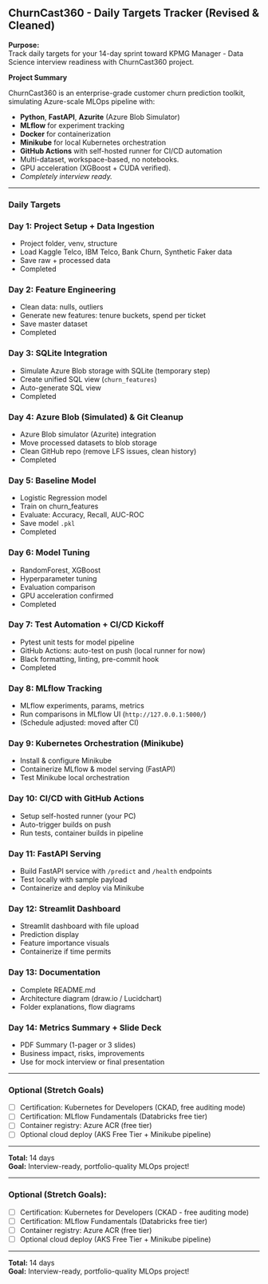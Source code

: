## ChurnCast360 - Daily Targets Tracker (Revised & Cleaned)

**Purpose:**  
Track daily targets for your 14-day sprint toward KPMG Manager - Data Science interview readiness with ChurnCast360 project.

**Project Summary**

ChurnCast360 is an enterprise-grade customer churn prediction toolkit, simulating Azure-scale MLOps pipeline with:
- **Python**, **FastAPI**, **Azurite** (Azure Blob Simulator)
- **MLflow** for experiment tracking
- **Docker** for containerization
- **Minikube** for local Kubernetes orchestration
- **GitHub Actions** with self-hosted runner for CI/CD automation
- Multi-dataset, workspace-based, no notebooks.
- GPU acceleration (XGBoost + CUDA verified).
- *Completely interview ready.*

---

### Daily Targets

### Day 1: Project Setup + Data Ingestion
- Project folder, venv, structure
- Load Kaggle Telco, IBM Telco, Bank Churn, Synthetic Faker data
- Save raw + processed data
- Completed

### Day 2: Feature Engineering
- Clean data: nulls, outliers
- Generate new features: tenure buckets, spend per ticket
- Save master dataset
- Completed

### Day 3: SQLite Integration
- Simulate Azure Blob storage with SQLite (temporary step)
- Create unified SQL view (`churn_features`)
- Auto-generate SQL view
- Completed

### Day 4: Azure Blob (Simulated) & Git Cleanup
- Azure Blob simulator (Azurite) integration
- Move processed datasets to blob storage
- Clean GitHub repo (remove LFS issues, clean history)
- Completed

### Day 5: Baseline Model
- Logistic Regression model
- Train on churn_features
- Evaluate: Accuracy, Recall, AUC-ROC
- Save model `.pkl`
- Completed

### Day 6: Model Tuning
- RandomForest, XGBoost
- Hyperparameter tuning
- Evaluation comparison
- GPU acceleration confirmed
- Completed

### Day 7: Test Automation + CI/CD Kickoff
- Pytest unit tests for model pipeline
- GitHub Actions: auto-test on push (local runner for now)
- Black formatting, linting, pre-commit hook
- Completed

### Day 8: MLflow Tracking
- MLflow experiments, params, metrics
- Run comparisons in MLflow UI (`http://127.0.0.1:5000/`)
- (Schedule adjusted: moved after CI)

### Day 9: Kubernetes Orchestration (Minikube)
- Install & configure Minikube
- Containerize MLflow & model serving (FastAPI)
- Test Minikube local orchestration

### Day 10: CI/CD with GitHub Actions
- Setup self-hosted runner (your PC)
- Auto-trigger builds on push
- Run tests, container builds in pipeline

### Day 11: FastAPI Serving
- Build FastAPI service with `/predict` and `/health` endpoints
- Test locally with sample payload
- Containerize and deploy via Minikube

### Day 12: Streamlit Dashboard
- Streamlit dashboard with file upload
- Prediction display
- Feature importance visuals
- Containerize if time permits

### Day 13: Documentation
- Complete README.md
- Architecture diagram (draw.io / Lucidchart)
- Folder explanations, flow diagrams

### Day 14: Metrics Summary + Slide Deck
- PDF Summary (1-pager or 3 slides)
- Business impact, risks, improvements
- Use for mock interview or final presentation

---

### Optional (Stretch Goals)
- [ ] Certification: Kubernetes for Developers (CKAD, free auditing mode)
- [ ] Certification: MLflow Fundamentals (Databricks free tier)
- [ ] Container registry: Azure ACR (free tier)
- [ ] Optional cloud deploy (AKS Free Tier + Minikube pipeline)

---

**Total:** 14 days  
**Goal:** Interview-ready, portfolio-quality MLOps project!


---

### Optional (Stretch Goals):
- [ ] Certification: Kubernetes for Developers (CKAD - free auditing mode)
- [ ] Certification: MLflow Fundamentals (Databricks free tier)
- [ ] Container registry: Azure ACR (free tier)
- [ ] Optional cloud deploy (AKS Free Tier + Minikube pipeline)

---

**Total:** 14 days  
**Goal:** Interview-ready, portfolio-quality MLOps project!

